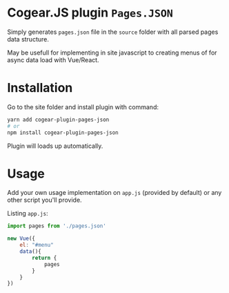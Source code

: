 # Cogear.JS plugin `Pages.JSON`

Simply generates `pages.json` file in the `source` folder with all parsed pages data structure.

May be usefull for implementing in site javascript to creating menus of for async data load with Vue/React.

# Installation

Go to the site folder and install plugin with command:
```bash
yarn add cogear-plugin-pages-json
# or 
npm install cogear-plugin-pages-json
```

Plugin will loads up automatically.

# Usage

Add your own usage implementation on `app.js` (provided by default) or any other script you'll provide.

Listing `app.js`:
```javascript
import pages from './pages.json'

new Vue({
	el: "#menu"
	data(){
		return {
			pages
		}
	}
})
```
